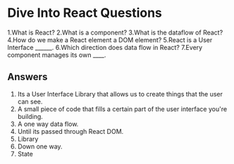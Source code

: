 # Dive Into React Questions

1.What is React?
2.What is a component?
3.What is the dataflow of React?
4.How do we make a React element a DOM element?
5.React is a User Interface ______.
6.Which direction does data flow in React?
7.Every component manages its own ____.

## Answers

1. Its a User Interface Library that allows us to create things that the user can see.
2. A small piece of code that fills a certain part of the user interface you're building.
3. A one way data flow.
4. Until its passed through React DOM.
5. Library
6. Down one way.
7. State